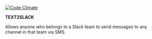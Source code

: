 [![Code Climate](https://codeclimate.com/github/mariacassino/text2slack/badges/gpa.svg)](https://codeclimate.com/github/mariacassino/text2slack)

<b>TEXT2SLACK</b>

Allows anyone who belongs to a Slack team to send messages to any channel in that team via SMS.




